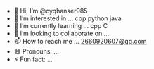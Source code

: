 - 👋 Hi, I’m @cyqhanser985
- 👀 I’m interested in ...  cpp  python java
- 🌱 I’m currently learning ...  cpp C
- 💞️ I’m looking to collaborate on ...
- 📫 How to reach me ...  2660920607@qq.com
- 😄 Pronouns: ...
- ⚡ Fun fact: ...

<!---
cyqhanser985/cyqhanser985 is a ✨ special ✨ repository because its `README.md` (this file) appears on your GitHub profile.
You can click the Preview link to take a look at your changes.
--->
